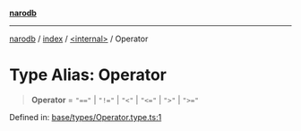 [**narodb**](../../../README.md)

***

[narodb](../../../README.md) / [index](../../README.md) / [\<internal\>](../README.md) / Operator

# Type Alias: Operator

> **Operator** = `"=="` \| `"!="` \| `"<"` \| `"<="` \| `">"` \| `">="`

Defined in: [base/types/Operator.type.ts:1](https://github.com/bryanlundberg/NaroDB/blob/52f9f594188cb90bbec73d09caa3bb35c5da0d8b/src/base/types/Operator.type.ts#L1)
